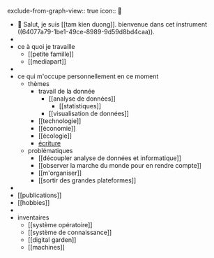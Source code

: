 exclude-from-graph-view:: true
icon:: 🧭

- 👋 Salut, je suis [[tam kien duong]].
  bienvenue dans cet instrument ((64077a79-1be1-49ce-8989-9d59d8bd4caa)).
-
- ce à quoi je travaille
	- [[petite famille]]
	- [[mediapart]]
-
- ce qui m'occupe personnellement en ce moment
	- thèmes
		- travail de la donnée
			- [[analyse de données]]
				- [[statistiques]]
			- [[visualisation de données]]
		- [[technologie]]
		- [[économie]]
		- [[écologie]]
		- [écriture]([[écrire]])
	- problématiques
		- [[découpler analyse de données et informatique]]
		- [[observer la marche du monde pour en rendre compte]]
		- [[m'organiser]]
		- [[sortir des grandes plateformes]]
-
- [[publications]]
- [[hobbies]]
-
- inventaires
	- [[système opératoire]]
	- [[système de connaissance]]
	- [[digital garden]]
	- [[machines]]